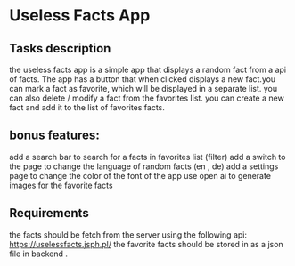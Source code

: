 # Useless Facts App

## Tasks description

the useless facts app is a simple app that displays a random fact from a api of facts. The app has a button that when clicked displays a new fact.you can mark a fact as favorite, which will be displayed in a separate list.
you can also delete / modify a fact from the favorites list.
you can create a new fact and add it to the list of favorites facts.
## bonus features:

add a search bar to search for a facts in favorites list (filter)
add a switch to the page to change the language of random facts (en , de)
add a settings page to change the color of the font of the app 
use open ai to generate images for the favorite facts

## Requirements

the facts should be fetch from the server using the following api: https://uselessfacts.jsph.pl/
the favorite facts should be stored in as a json file in backend .

